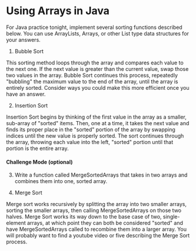 # Using Arrays in Java

For Java practice tonight, implement several sorting functions described below. You can use ArrayLists, Arrays, or other List type data structures for your answers.

1) Bubble Sort

This sorting method loops through the array and compares each value to the next one. If the next value is greater than the current value, swap those two values in the array. Bubble Sort continues this process, repeatedly "bubbling" the maximum value to the end of the array, until the array is entirely sorted. Consider ways you could make this more efficient once you have an answer.

2) Insertion Sort

Insertion Sort begins by thinking of the first value in the array as a smaller, sub-array of "sorted" items. Then, one at a time, it takes the next value and finds its proper place in the "sorted" portion of the array by swapping indices until the new value is properly sorted. The sort continues through the array, throwing each value into the left, "sorted" portion until  that portion is the entire array.

#### Challenge Mode (optional)

3) Write a function called MergeSortedArrays that takes in two arrays and combines them into one, sorted array.

4) Merge Sort

Merge sort works recursively by splitting the array into two smaller arrays, sorting the smaller arrays, then calling MergeSortedArrays on those two halves. Merge Sort works its way down to the base case of two, single-element arrays, at which point they can both be considered "sorted" and have MergeSortedArrays called to recombine them into a larger array.  You will probably want to find a youtube video or five describing the Merge Sort process.
